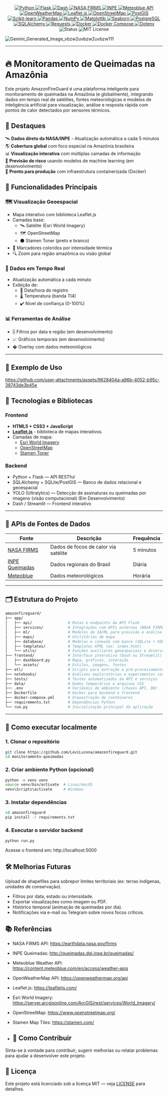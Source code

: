 <p align="center">

  <!-- Linguagem principal -->
  <a href="https://www.python.org/">
    <img src="https://img.shields.io/badge/-Python-3776AB?style=flat-square&logo=python&logoColor=white" alt="Python" />
  </a>

  <!-- Frameworks Web -->
  <a href="https://flask.palletsprojects.com/">
    <img src="https://img.shields.io/badge/-Flask-000000?style=flat-square&logo=flask&logoColor=white" alt="Flask" />
  </a>
  <a href="https://dash.plotly.com/">
    <img src="https://img.shields.io/badge/-Dash-1E1E1E?style=flat-square&logo=plotly&logoColor=white" alt="Dash" />
  </a>

  <!-- APIs Meteorológicas e de Incêndios -->
  <a href="https://earthdata.nasa.gov/firms">
    <img src="https://img.shields.io/badge/-NASA%20FIRMS-E74C3C?style=flat-square&logo=nasa&logoColor=white" alt="NASA FIRMS" />
  </a>
  <a href="http://queimadas.dgi.inpe.br/queimadas/">
    <img src="https://img.shields.io/badge/-INPE%20Queimadas-00A859?style=flat-square&logo=google-earth&logoColor=white" alt="INPE" />
  </a>
  <a href="https://content.meteoblue.com/en/access/weather-apis">
    <img src="https://img.shields.io/badge/-Meteoblue-0082C8?style=flat-square&logo=cloud&logoColor=white" alt="Meteoblue API" />
  </a>
  <a href="https://openweathermap.org/api">
    <img src="https://img.shields.io/badge/-OpenWeatherMap-EA7600?style=flat-square&logo=openweathermap&logoColor=white" alt="OpenWeatherMap" />
  </a>

  <!-- Visualização Geoespacial -->
  <a href="https://leafletjs.com/">
    <img src="https://img.shields.io/badge/-Leaflet-199900?style=flat-square&logo=leaflet&logoColor=white" alt="Leaflet.js" />
  </a>
  <a href="https://www.openstreetmap.org/">
    <img src="https://img.shields.io/badge/-OpenStreetMap-7EBC6F?style=flat-square&logo=openstreetmap&logoColor=white" alt="OpenStreetMap" />
  </a>
  <a href="https://postgis.net/">
    <img src="https://img.shields.io/badge/-PostGIS-4183C4?style=flat-square&logo=postgresql&logoColor=white" alt="PostGIS" />
  </a>

  <!-- Machine Learning e Processamento -->
  <a href="https://scikit-learn.org/">
    <img src="https://img.shields.io/badge/-Scikit--Learn-F7931E?style=flat-square&logo=scikit-learn&logoColor=white" alt="Scikit-learn" />
  </a>
  <a href="https://pandas.pydata.org/">
    <img src="https://img.shields.io/badge/-Pandas-150458?style=flat-square&logo=pandas&logoColor=white" alt="Pandas" />
  </a>
  <a href="https://numpy.org/">
    <img src="https://img.shields.io/badge/-NumPy-013243?style=flat-square&logo=numpy&logoColor=white" alt="NumPy" />
  </a>
  <a href="https://matplotlib.org/">
    <img src="https://img.shields.io/badge/-Matplotlib-0080CD?style=flat-square&logo=python&logoColor=white" alt="Matplotlib" />
  </a>
  <a href="https://seaborn.pydata.org/">
    <img src="https://img.shields.io/badge/-Seaborn-2E77BC?style=flat-square&logo=python&logoColor=white" alt="Seaborn" />
  </a>

  <!-- Banco de Dados -->
  <a href="https://www.postgresql.org/">
    <img src="https://img.shields.io/badge/-PostgreSQL-336791?style=flat-square&logo=postgresql&logoColor=white" alt="PostgreSQL" />
  </a>
  <a href="https://www.sqlalchemy.org/">
    <img src="https://img.shields.io/badge/-SQLAlchemy-D71F00?style=flat-square&logo=python&logoColor=white" alt="SQLAlchemy" />
  </a>

  <!-- Manipulação de Dados / HTTP -->
  <a href="https://requests.readthedocs.io/">
    <img src="https://img.shields.io/badge/-Requests-20232A?style=flat-square&logo=python&logoColor=white" alt="Requests" />
  </a>

  <!-- Containerização -->
  <a href="https://www.docker.com/">
    <img src="https://img.shields.io/badge/-Docker-2496ED?style=flat-square&logo=docker&logoColor=white" alt="Docker" />
  </a>
  <a href="https://docs.docker.com/compose/">
    <img src="https://img.shields.io/badge/-Docker%20Compose-3855D6?style=flat-square&logo=docker&logoColor=white" alt="Docker Compose" />
  </a>

  <!-- Variáveis de Ambiente -->
  <a href="https://pypi.org/project/python-dotenv/">
    <img src="https://img.shields.io/badge/-Dotenv-ECD53F?style=flat-square&logo=python&logoColor=black" alt="Dotenv" />
  </a>

  <!-- Licença e Status -->
  <img src="https://img.shields.io/badge/status-em%20desenvolvimento-yellow?style=flat-square" alt="Status" />
  <img src="https://img.shields.io/badge/license-MIT-blue?style=flat-square" alt="MIT License" />

</p>


![Gemini_Generated_Image_vbzw2uvbzw2uvbzw111](https://github.com/user-attachments/assets/682ad99c-a522-48be-ac5c-90e2eef3162d)

---
# 🔥 Monitoramento de Queimadas na Amazônia
Este projeto AmazonFireGuard é uma plataforma inteligente para monitoramento de queimadas na Amazônia (e globalmente), integrando dados em tempo real de satélites, fontes meteorológicas e modelos de inteligência artificial para visualização, análise e resposta rápida com pontos de calor detectados por sensores térmicos.

## 🌟 Destaques

🛰️ **Dados direto da NASA/INPE** - Atualização automática a cada 5 minutos  
🌎 **Cobertura global** com foco especial na Amazônia brasileira  
📊 **Visualização interativa** com múltiplas camadas de informação  
🔮 **Previsão de risco** usando modelos de machine learning (em desenvolvimento)  
🐳 **Pronto para produção** com infraestrutura containerizada (Docker)

## 🚀 Funcionalidades Principais

### 🗺️ Visualização Geoespacial
- Mapa interativo com biblioteca Leaflet.js
- Camadas base: 
  - 🛰️ Satélite (Esri World Imagery)
  - 🗺️ OpenStreetMap
  - ⚫ Stamen Toner (preto e branco)
- 📌 Marcadores coloridos por intensidade térmica
- 🔍 Zoom para região amazônica ou visão global

### 📡 Dados em Tempo Real
- Atualização automática a cada minuto
- Exibição de:
  - 📅 Data/hora do registro
  - 🌡️ Temperatura (banda TI4)
  - ✔️ Nível de confiança (0-100%)

### 📊 Ferramentas de Análise
- 🎚️ Filtros por data e região (em desenvolvimento)
- 📈 Gráficos temporais (em desenvolvimento)
- � Overlay com dados meteorológicos
---

## 🧪 Exemplo de Uso
https://github.com/user-attachments/assets/9628404a-a96b-4052-b95c-38743de3b45e


## 🔧 Tecnologias e Bibliotecas

### Frontend
- **HTML5 + CSS3 + JavaScript**
- **[Leaflet.js](https://leafletjs.com/)** - biblioteca de mapas interativos.
- Camadas de mapa:
  - [Esri World Imagery](https://server.arcgisonline.com)
  - [OpenStreetMap](https://www.openstreetmap.org/)
  - [Stamen Toner](https://stamen.com/)

### Backend
- Python + Flask — API RESTful
- SQLAlchemy + SQLite/PostGIS — Banco de dados relacional e geoespacial
- YOLO (Ultralytics) — Detecção de assinaturas ou queimadas por imagens (visão computacional) (Em Desenvolvimento)
- Dash / Streamlit — Frontend interativo 

---

## 📡 APIs de Fontes de Dados

| Fonte | Descrição | Frequência |
|-------|-----------|------------|
| [NASA FIRMS](https://firms.modaps.eosdis.nasa.gov/) | Dados de focos de calor via satélite | 5 minutos |
| [INPE Queimadas](http://queimadas.dgi.inpe.br/) | Dados regionais do Brasil | Diária |
| [Meteoblue](https://www.meteoblue.com/) | Dados meteorológicos | Horária |

---  

## 🗂 Estrutura do Projeto
```bash
amazonfireguard/
├── app/
│   ├── api/                # Rotas e endpoints da API Flask
│   ├── services/           # Integrações com APIs externas (NASA FIRMS, INPE, etc.)
│   ├── ml/                 # Modelos de IA/ML para previsão e análise
│   ├── maps/               # Utilitários de mapa
│   ├── database/           # Modelos e conexão com banco (SQLite + SQLAlchemy + PostGIS)
│   ├── templates/          # Templates HTML (ex: index.html)
│   └── utils/              # Funções auxiliares geoespaciais e diversas
├── frontend/               # Interface interativa (Dash ou Streamlit)
│   ├── dashboard.py        # Mapa, gráficos, interação
│   └── assets/             # Estilos, imagens, fontes
├── etl/                    # Scripts para extração e pré-processamento
├── notebooks/              # Análises exploratórias e experimentos com ML
├── tests/                  # Testes automatizados da API e serviços
├── data/                   # Dados temporários e arquivos CSV
├── .env                    # Variáveis de ambiente (chaves API, DB)
├── Dockerfile              # Docker para backend e frontend
├── docker-compose.yml      # Orquestração de contêineres
├── requirements.txt        # Dependências Python
└── run.py                  # Inicialização principal da aplicação

```
---  

## 🚀 Como executar localmente

### 1. Clonar o repositório
```bash
git clone https://github.com/LeviLucena/amazonfireguard.git
cd monitoramento-queimadas
```

### 2. Criar ambiente Python (opcional)
```bash
python -m venv venv
source venv/bin/activate  # Linux/macOS
venv\Scripts\activate     # Windows
```

### 3. Instalar dependências
```bash
cd amazonfireguard
pip install -r requirements.txt
```

### 4. Executar o servidor backend
```bash
python run.py
```
Acesse o frontend em: http://localhost:5000

## 🛠️ Melhorias Futuras
Upload de shapefiles para sobrepor limites territoriais (ex: terras indígenas, unidades de conservação).

- Filtros por data, estado ou intensidade.
- Exportar visualizações como imagem ou PDF.
- Histórico temporal (animação de queimadas por dia).
- Notificações via e-mail ou Telegram sobre novos focos críticos.

## 📚 Referências
- NASA FIRMS API: https://earthdata.nasa.gov/firms
- INPE Queimadas: http://queimadas.dgi.inpe.br/queimadas/
- Meteoblue Weather API: https://content.meteoblue.com/en/access/weather-apis
- OpenWeatherMap API: https://openweathermap.org/api
- Leaflet.js: https://leafletjs.com/
- Esri World Imagery: https://server.arcgisonline.com/ArcGIS/rest/services/World_Imagery/
- OpenStreetMap: https://www.openstreetmap.org/
- Stamen Map Tiles: https://stamen.com/

- ## 🤝 Como Contribuir
Sinta-se à vontade para contribuir, sugerir melhorias ou relatar problemas para ajudar a desenvolver este projeto.

## 📄 Licença
Este projeto está licenciado sob a licença MIT — veja [LICENSE](https://github.com/github/gitignore/blob/main/LICENSE) para detalhes.
